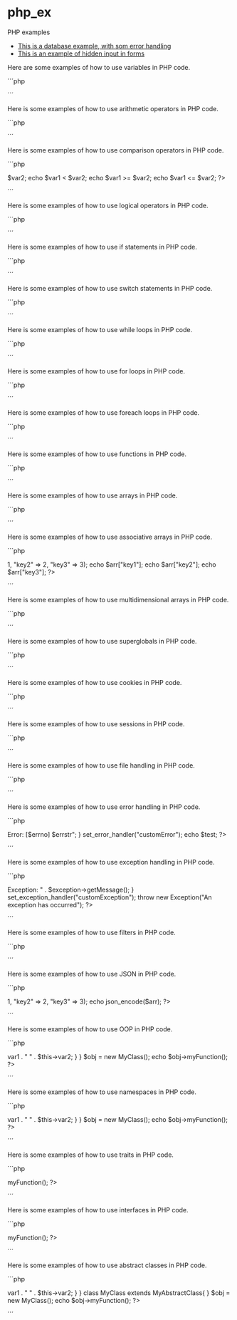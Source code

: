 # php_ex
PHP examples
- [This is a database example, with som error handling](linx.php)
- [This is an example of hidden input in forms](index.php)

Here are some examples of how to use variables in PHP code.

´´´php	
<?php
    $var1 = "Hello";
    $var2 = "World";
    echo $var1 . " " . $var2;
?>
´´´

Here is some examples of how to use arithmetic operators in PHP code.

´´´php
<?php
    $var1 = 10;
    $var2 = 20;
    echo $var1 + $var2;
    echo $var1 - $var2;
    echo $var1 * $var2;
    echo $var1 / $var2;
    echo $var1 % $var2;
?>
´´´

Here is some examples of how to use comparison operators in PHP code.

´´´php
<?php
    $var1 = 10;
    $var2 = 20;
    echo $var1 == $var2;
    echo $var1 != $var2;
    echo $var1 > $var2;
    echo $var1 < $var2;
    echo $var1 >= $var2;
    echo $var1 <= $var2;
?>
´´´

Here is some examples of how to use logical operators in PHP code.

´´´php
<?php
    $var1 = 10;
    $var2 = 20;
    echo $var1 == 10 && $var2 == 20;
    echo $var1 == 10 || $var2 == 20;
    echo !($var1 == 10 && $var2 == 20);
?>
´´´

Here is some examples of how to use if statements in PHP code.

´´´php
<?php
    $var1 = 10;
    $var2 = 20;
    if($var1 == 10){
        echo "var1 is 10";
    }
    if($var2 == 20){
        echo "var2 is 20";
    }
?>
´´´

Here is some examples of how to use switch statements in PHP code.

´´´php
<?php
    $var1 = 10;
    switch($var1){
        case 10:
            echo "var1 is 10";
            break;
        case 20:
            echo "var1 is 20";
            break;
        default:
            echo "var1 is not 10 or 20";
    }
?>
´´´

Here is some examples of how to use while loops in PHP code.

´´´php
<?php
    $var1 = 0;
    while($var1 < 10){
        echo $var1;
        $var1++;
    }
    //and here is a do while loop
    $var1 = 0;
    do{
        echo $var1;
        $var1++;
    }while($var1 < 10);
?>
´´´

Here is some examples of how to use for loops in PHP code.

´´´php
<?php
    for($i = 0; $i < 10; $i++){
        echo $i;
    }
?>
´´´

Here is some examples of how to use foreach loops in PHP code.

´´´php
<?php
    $arr = array(1, 2, 3, 4, 5);
    foreach($arr as $value){
        echo $value;
    }
?>
´´´

Here is some examples of how to use functions in PHP code.

´´´php
<?php
    function add($var1, $var2){
        return $var1 + $var2;
    }
    echo add(10, 20);
?>
´´´

Here is some examples of how to use arrays in PHP code.

´´´php
<?php
    $arr = array(1, 2, 3, 4, 5);
    echo $arr[0];
    echo $arr[1];
    echo $arr[2];
    echo $arr[3];
    echo $arr[4];
?>
´´´

Here is some examples of how to use associative arrays in PHP code.

´´´php
<?php
    $arr = array("key1" => 1, "key2" => 2, "key3" => 3);
    echo $arr["key1"];
    echo $arr["key2"];
    echo $arr["key3"];
?>
´´´

Here is some examples of how to use multidimensional arrays in PHP code.

´´´php
<?php
    $arr = array(array(1, 2, 3), array(4, 5, 6), array(7, 8, 9));
    echo $arr[0][0];
    echo $arr[0][1];
    echo $arr[0][2];
    echo $arr[1][0];
    echo $arr[1][1];
    echo $arr[1][2];
    echo $arr[2][0];
    echo $arr[2][1];
    echo $arr[2][2];
?>
´´´

Here is some examples of how to use superglobals in PHP code.

´´´php
<?php
    echo $_SERVER['PHP_SELF'];
    echo $_SERVER['SERVER_NAME'];
    echo $_SERVER['HTTP_HOST'];
    echo $_SERVER['HTTP_USER_AGENT'];
    echo $_SERVER['SCRIPT_NAME'];
?>
´´´

Here is some examples of how to use cookies in PHP code.

´´´php
<?php
    setcookie("name", "value", time() + 3600, "/");
    echo $_COOKIE["name"];
?>
´´´

Here is some examples of how to use sessions in PHP code.

´´´php
<?php
    session_start();
    $_SESSION["name"] = "value";
    echo $_SESSION["name"];
?>
´´´

Here is some examples of how to use file handling in PHP code.

´´´php
<?php
    $file = fopen("file.txt", "w");
    fwrite($file, "Hello World");
    fclose($file);
    $file = fopen("file.txt", "r");
    echo fread($file, filesize("file.txt"));
    fclose($file);
?>
´´´

Here is some examples of how to use error handling in PHP code.

´´´php
<?php
    function customError($errno, $errstr){
        echo "<b>Error:</b> [$errno] $errstr";
    }
    set_error_handler("customError");
    echo $test;
?>
´´´

Here is some examples of how to use exception handling in PHP code.

´´´php
<?php
    function customException($exception){
        echo "<b>Exception:</b> " . $exception->getMessage();
    }
    set_exception_handler("customException");
    throw new Exception("An exception has occurred");
?>
´´´

Here is some examples of how to use filters in PHP code.

´´´php
<?php
    $var = 10;
    if(!filter_var($var, FILTER_VALIDATE_INT)){
        echo "Integer is not valid";
    }else{
        echo "Integer is valid";
    }
?>
´´´

Here is some examples of how to use JSON in PHP code.

´´´php
<?php
    $arr = array("key1" => 1, "key2" => 2, "key3" => 3);
    echo json_encode($arr);
?>
´´´

Here is some examples of how to use OOP in PHP code.

´´´php
<?php
    class MyClass{
        public $var1 = "Hello";
        public $var2 = "World";
        public function myFunction(){
            return $this->var1 . " " . $this->var2;
        }
    }
    $obj = new MyClass();
    echo
    $obj->myFunction();
?>
´´´

Here is some examples of how to use namespaces in PHP code.

´´´php
<?php
    namespace MyNamespace;
    class MyClass{
        public $var1 = "Hello";
        public $var2 = "World";
        public function myFunction(){
            return $this->var1 . " " . $this->var2;
        }
    }
    $obj = new MyClass();
    echo
    $obj->myFunction();
?>
´´´

Here is some examples of how to use traits in PHP code.

´´´php
<?php
    trait MyTrait{
        public function myFunction(){
            return "Hello World";
        }
    }
    class MyClass{
        use MyTrait;
    }
    $obj = new MyClass();
    echo
    $obj->myFunction();
?>
´´´

Here is some examples of how to use interfaces in PHP code.

´´´php
<?php
    interface MyInterface{
        public function myFunction();
    }
    class MyClass implements MyInterface{
        public function myFunction(){
            return "Hello World";
        }
    }
    $obj = new MyClass();
    echo
    $obj->myFunction();
?>
´´´

Here is some examples of how to use abstract classes in PHP code.

´´´php
<?php
    abstract class MyAbstractClass{
        public $var1 = "Hello";
        public $var2 = "World";
        public function myFunction(){
            return $this->var1 . " " . $this->var2;
        }
    }
    class MyClass extends MyAbstractClass{
    }
    $obj = new MyClass();
    echo
    $obj->myFunction();
?>
´´´

